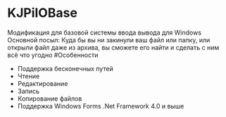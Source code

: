 # KJPiIOBase
Модификация для базовой системы ввода вывода для Windows
Основной посыл: Куда бы вы ни закинули ваш файл или папку, или открыли файл даже из архива, вы сможете его найти и сделать с ним всё что угодно
#Особенности
* Поддержка бесконечных путей
* Чтение
* Редактирование
* Запись
* Копирование файлов
* Поддержка Windows Forms .Net Framework 4.0 и выше
